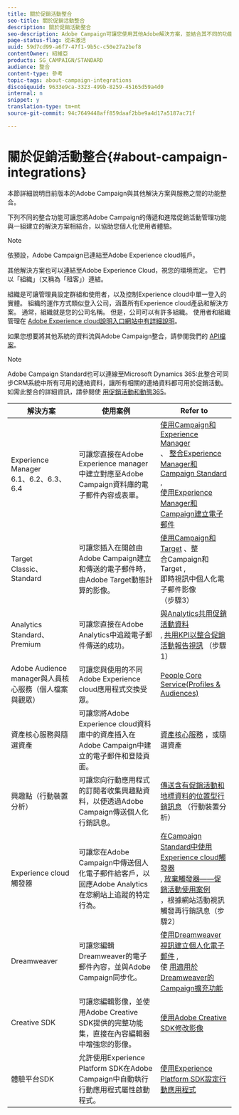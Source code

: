 ```yaml
---
title: 關於促銷活動整合
seo-title: 關於促銷活動整合
description: 關於促銷活動整合
seo-description: Adobe Campaign可讓您使用其他Adobe解決方案，並結合其不同的功能。
page-status-flag: 從未激活
uuid: 59d7cd99-a6f7-47f1-9b5c-c50e27a2bef8
contentOwner: 紹維亞
products: SG_CAMPAIGN/STANDARD
audience: 整合
content-type: 參考
topic-tags: about-campaign-integrations
discoiquuid: 9633e9ca-3323-499b-8259-45165d59a4d0
internal: n
snippet: y
translation-type: tm+mt
source-git-commit: 94c7649448aff859daaf2bbe9a4d17a5187ac71f

---
```



# 關於促銷活動整合{#about-campaign-integrations}

本節詳細說明目前版本的Adobe Campaign與其他解決方案與服務之間的功能整合。

下列不同的整合功能可讓您將Adobe Campaign的傳遞和進階促銷活動管理功能與一組建立的解決方案相結合，以協助您個人化使用者體驗。

>[!NOTE]
>
> 依預設，Adobe Campaign已連結至Adobe Experience cloud帳戶。

其他解決方案也可以連結至Adobe Experience Cloud，視您的環境而定。 它們以「組織」（又稱為「租客」）連結。

組織是可讓管理員設定群組和使用者，以及控制Experience cloud中單一登入的實體。 組織的運作方式類似登入公司，涵蓋所有Experience cloud產品和解決方案。 通常，組織就是您的公司名稱。 但是，公司可以有許多組織。 使用者和組織管理在 [Adobe Experience cloud說明入口網站中有詳細說明](https://marketing.adobe.com/resources/help/en_US/mcloud/organizations.html)。

如果您想要將其他系統的資料流與Adobe Campaign整合，請參閱我們的 [API檔案](https://final-docs.campaign.adobe.com/doc/standard/en/api/ACS_API.html)。

>[!NOTE]
>
>Adobe Campaign Standard也可以連線至Microsoft Dynamics 365:此整合可同步CRM系統中所有可用的連絡資料，讓所有相關的連絡資料都可用於促銷活動。 如需此整合的詳細資訊，請參閱使 [用促銷活動和動態365](https://helpx.adobe.com/campaign/kb/acs-ms-dynamics.html)。


<table> 
 <thead> 
  <tr> 
   <th> 解決方案<br /> </th> 
   <th> 使用案例<br /> </th> 
   <th> Refer to<br /> </th> 
  </tr> 
 </thead> 
 <tbody> 
  <tr> 
   <td> Experience Manager<br /> 6.1、6.2、6.3、6.4<br /> </td> 
   <td> 可讓您直接在Adobe Experience manager中建立對應至Adobe Campaign資料庫的電子郵件內容或表單。<br /> </td> 
   <td> 
     <a href="../../integrating/using/integrating-with-experience-manager.md">使用Campaign和Experience Manager</a><br/>、 <a href="https://helpx.adobe.com/experience-manager/6-4/sites/administering/using/campaignstandard.html">整合Experience Manager和Campaign Standard</a> , <br/><a href="https://docs.campaign.adobe.com/doc/standard/getting_started/en/ACS_AEM.html">使用Experience Manager和Campaign建立電子郵件</a> 
    </td> 
  </tr> 
  <tr> 
   <td> Target<br /> Classic、Standard<br /> </td> 
   <td> 可讓您插入在開啟由Adobe Campaign建立和傳送的電子郵件時，由Adobe Target動態計算的影像。<br /> </td> 
   <td> 
    <a href="../../integrating/using/about-campaign-target-integration.md">使用Campaign和Target</a> 、整 <br/>合Campaign和Target <a href="https://marketing.adobe.com/resources/help/en_US/target/a4t/c_campaign_and_target.html">,</a><br/>即時視訊中個人化電子郵件影像 <a href="https://helpx.adobe.com/marketing-cloud/how-to/email-marketing.html"></a> （步驟3）
    </td> 
  </tr> 
  <tr> 
   <td> Analytics<br /> Standard、Premium <br /> </td> 
   <td> 可讓您直接在Adobe Analytics中追蹤電子郵件傳送的成功。<br /> </td> 
   <td> 
    <a href="../../integrating/using/about-campaign-analytics-integration.md">與Analytics共用促銷活動資料</a><br/>, <a href="https://helpx.adobe.com/marketing-cloud/how-to/email-marketing.html">共用KPI以整合促銷活動報告視訊</a> （步驟1）
    </td> 
  </tr> 
  <tr> 
   <td> Adobe Audience manager與人員核心服務（個人檔案與觀眾）<br /> </td> 
   <td> 可讓您與使用的不同Adobe Experience cloud應用程式交換受眾。<br /> </td> 
   <td> <a href="../../integrating/using/about-campaign-audience-manager-or-people-core-service-integration.md">People Core Service(Profiles &amp; Audiences)</a><br /> </td> 
  </tr> 
  <tr> 
   <td> 資產核心服務與隨選資產<br /> </td> 
   <td> 可讓您將Adobe Experience cloud資料庫中的資產插入在Adobe Campaign中建立的電子郵件和登陸頁面。<br /> </td> 
   <td> <a href="../../integrating/using/working-with-campaign-and-assets-core-service.md">資產核心服務</a> ，或隨選資產<br /> </td> 
  </tr> 
  <tr> 
   <td> 興趣點（行動裝置分析）<br /> </td> 
   <td> 可讓您向行動應用程式的訂閱者收集興趣點資料，以便透過Adobe Campaign傳送個人化行銷訊息。<br /> </td> 
   <td> <a href="../../integrating/using/about-campaign-points-of-interest-data-integration.md">傳送含有促銷活動和地標資料的位置型行銷訊息</a> （行動裝置分析）<br /> </td> 
  </tr> 
  <tr> 
   <td> Experience cloud觸發器<br /> </td> 
   <td> 可讓您在Adobe Campaign中傳送個人化電子郵件給客戶，以回應Adobe Analytics在您網站上追蹤的特定行為。<br /> </td> 
   <td> 
    <a href="../../integrating/using/about-adobe-experience-cloud-triggers.md">在Campaign Standard中使用Experience cloud觸發器</a><br/>, <a href="../../integrating/using/abandonment-triggers-use-cases.md">放棄觸發器——促銷活動使用案例</a><br/>，根據網站活動視訊 <a href="https://helpx.adobe.com/marketing-cloud/how-to/email-marketing.html"></a> 觸發再行銷訊息（步驟2）
    </td> 
  </tr> 
  <tr> 
   <td> Dreamweaver<br /> </td> 
   <td> 可讓您編輯Dreamweaver的電子郵件內容，並與Adobe Campaign同步化。<br /> </td> 
   <td> 
    <a href="https://helpx.adobe.com/campaign/kt/acs/using/acs-dreamweaver-integration-feature-video-use.html">使用Dreamweaver視訊建立個人化電子郵件</a> , <br/>使 <a href="https://helpx.adobe.com/dreamweaver/using/working-with-dreamweaver-and-campaign.html">用適用於Dreamweaver的Campaign擴充功能</a> 
  </td> 
  </tr> 
  <tr> 
   <td> Creative SDK<br /> </td> 
   <td> 可讓您編輯影像，並使用Adobe Creative SDK提供的完整功能集，直接在內容編輯器中增強您的影像。<br /> </td> 
   <td> <a href="../../designing/using/images.md#modifying-images-with-the-adobe-creative-sdk">使用Adobe Creative SDK修改影像</a><br /> </td> 
  </tr> 
  <tr> 
   <td> 體驗平台SDK<br /> </td> 
   <td> 允許使用Experience Platform SDK在Adobe Campaign中自動執行行動應用程式屬性啟動程式。<br /> </td> 
   <td> <a href="https://helpx.adobe.com/campaign/kb/configuring-app-sdk.html">使用Experience Platform SDK設定行動應用程式</a><br /> </td> 
  </tr> 
 </tbody> 
</table>


